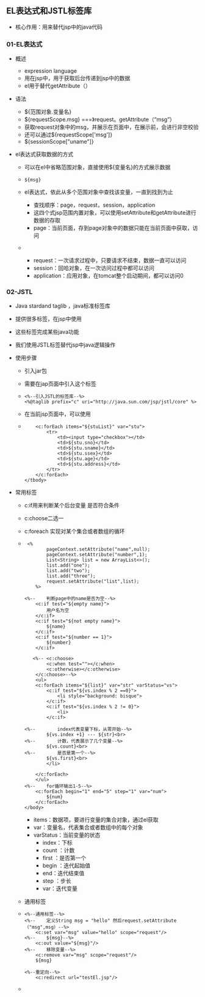 ## EL表达式和JSTL标签库

+ 核心作用：用来替代jsp中的java代码

### 01-EL表达式

+ 概述
  + expression language
  + 用在jsp中，用于获取后台传递到jsp中的数据
  + el用于替代getAttribute（）

+ 语法

  + ${范围对象.变量名}
  + ${requestScope.msg}    ===》request。getAttribute（“msg”）
  + 获取request对象中的msg，并展示在页面中，在展示前，会进行非空校验
  + 还可以通过${requestScope['msg']}   
  + ${sessionScope["uname"]}

+ el表达式获取数据的方式

  + 可以在el中省略范围对象，直接使用${变量名}的方式展示数据

  + ```
    ${msg}
    ```

  + el表达式，依此从多个范围对象中查找该变量，一直到找到为止

    + 查找顺序：page，request，session，application
    + 这四个式jsp范围内置对象，可以使用setAttribute和getAttribute进行数据的存取
    + page：当前页面，存到page对象中的数据只能在当前页面中获取，访问

  + ​

    + request：一次请求过程中，只要请求不结束，数据一直可以访问
    + session：回哈对象，在一次访问过程中都可以访问
    + application：应用对象，在tomcat整个启动期间，都可以访问0

### 02-JSTL

+ Java stardand taglib ，java标准标签库

+ 提供很多标签，在jsp中使用

+ 这些标签完成某些java功能

+ 我们使用JSTL标签替代jsp中java逻辑操作

+ 使用步骤

  + 引入jar包

  + 需要在jap页面中引入这个标签

  + ```
    <%--引入JSTL的标签库--%>
    <%@taglib prefix="c" uri="http://java.sun.com/jsp/jstl/core" %>
    ```

  + 在当前jsp页面中，可以使用

  + ```
        <c:forEach items="${stuList}" var="stu">
            <tr>
                <td><input type="checkbox"></td>
                <td>${stu.sno}</td>
                <td>${stu.sname}</td>
                <td>${stu.ssex}</td>
                <td>${stu.age}</td>
                <td>${stu.address}</td>
            </tr>
        </c:forEach>
    </tbody>
    ```

+ 常用标签

  + c:if用来判断某个后台变量 是否符合条件

  + c:choose二选一

  + c:foreach 实现对某个集合或者数组的循环

  + ```
     <%
            pageContext.setAttribute("name",null);
            pageContext.setAttribute("number",1);
            List<String> list = new ArrayList<>();
            list.add("one");
            list.add("two");
            list.add("three");
            request.setAttribute("list",list);
        %>

    <%--    判断page中的name是否为空--%>
        <c:if test="${empty name}">
            用户名为空
        </c:if>
        <c:if test="${not empty name}">
            ${name}
        </c:if>
        <c:if test="${number == 1}">
            ${number}
        </c:if>

       <%-- <c:choose>
            <c:when test=""></c:when>
            <c:otherwise></c:otherwise>
        </c:choose>--%>
        <ul>
        <c:forEach items="${list}" var="str" varStatus="vs">
            <c:if test="${vs.index % 2 ==0}">
                <li style="background: bisque">
            </c:if>
            <c:if test="${vs.index % 2 != 0}">
                <li>
            </c:if>

    <%--        index代表变量下标，从零开始--%>
            ${vs.index +1} --- ${str}<br>
    <%--        计数，代表展示了几个变量--%>
            ${vs.count}<br>
    <%--        是否是第一个--%>
            ${vs.first}<br>
            </li>

        </c:forEach>
        </ul>
    <%--    for循环输出1-5--%>
        <c:forEach begin="1" end="5" step="1" var="num">
            ${num}
        </c:forEach>
    </body>
    ```

    + items：数据项，要进行变量的集合对象，通过el获取
    + var：变量名，代表集合或者数组中的每个对象
    + varStatus：当前变量的状态
      + index：下标
      + count ：计数
      + first ：是否第一个
      + begin ：迭代起始值
      + end：迭代结束值
      + step ：步长
      + var：迭代变量

  + 通用标签

  + ```
    <%--通用标签--%>
    <%--    定义String msg = "hello" 然后request.setAttribute（"msg",msg）--%>
        <c:set var="msg" value="hello" scope="request"/>
    <%--    ${msg}--%>
        <c:out value="${msg}"/>
    <%--    移除变量--%>
        <c:remove var="msg" scope="request"/>
        ${msg}

    <%--重定向--%>
        <c:redirect url="testEl.jsp"/>
    ```

  + ​